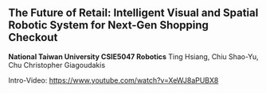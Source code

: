 ## The Future of Retail: Intelligent Visual and Spatial Robotic System for Next-Gen Shopping Checkout

**National Taiwan University CSIE5047 Robotics**
Ting Hsiang, Chiu
Shao-Yu, Chu
Christopher Giagoudakis

Intro-Video: https://www.youtube.com/watch?v=XeWJ8aPUBX8

